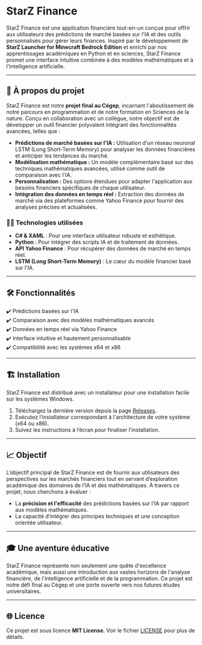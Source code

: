 # StarZ Finance

StarZ Finance est une application financière tout-en-un conçue pour offrir aux utilisateurs des prédictions de marché basées sur l'IA et des outils personnalisés pour gérer leurs finances. Inspiré par le développement de **StarZ Launcher for Minecraft Bedrock Edition** et enrichi par nos apprentissages académiques en Python et en sciences, StarZ Finance promet une interface intuitive combinée à des modèles mathématiques et à l'intelligence artificielle.

---

## 🚀 À propos du projet  

StarZ Finance est notre **projet final au Cégep**, incarnant l'aboutissement de notre parcours en programmation et de notre formation en Sciences de la nature. Conçu en collaboration avec un collègue, notre objectif est de développer un outil financier polyvalent intégrant des fonctionnalités avancées, telles que :  

- **Prédictions de marché basées sur l'IA :** Utilisation d'un réseau neuronal LSTM (Long Short-Term Memory) pour analyser les données financières et anticiper les tendances du marché.  
- **Modélisation mathématique :** Un modèle complémentaire basé sur des techniques mathématiques avancées, utilisé comme outil de comparaison avec l'IA.  
- **Personnalisation :** Des options étendues pour adapter l'application aux besoins financiers spécifiques de chaque utilisateur.  
- **Intégration des données en temps réel :** Extraction des données de marché via des plateformes comme Yahoo Finance pour fournir des analyses précises et actualisées.  

### 👨‍💻 Technologies utilisées  

- **C# & XAML** : Pour une interface utilisateur robuste et esthétique.  
- **Python** : Pour intégrer des scripts IA et de traitement de données.  
- **API Yahoo Finance** : Pour récupérer des données de marché en temps réel.  
- **LSTM (Long Short-Term Memory)** : Le cœur du modèle financier basé sur l'IA.  

---

## 🛠 Fonctionnalités  

✔️ Prédictions basées sur l'IA  
✔️ Comparaison avec des modèles mathématiques avancés  
✔️ Données en temps réel via Yahoo Finance  
✔️ Interface intuitive et hautement personnalisable  
✔️ Compatibilité avec les systèmes x64 et x86  

---

## 🏗 Installation  

StarZ Finance est distribué avec un installateur pour une installation facile sur les systèmes Windows.  

1. Téléchargez la dernière version depuis la page [Releases](https://github.com/ignYoqzii/StarZ-Finance/releases).  
2. Exécutez l’installateur correspondant à l'architecture de votre système (x64 ou x86).  
3. Suivez les instructions à l’écran pour finaliser l’installation.  

---

## 📈 Objectif  

L’objectif principal de StarZ Finance est de fournir aux utilisateurs des perspectives sur les marchés financiers tout en servant d’exploration académique des domaines de l’IA et des mathématiques. À travers ce projet, nous cherchons à évaluer :  

- La **précision et l'efficacité** des prédictions basées sur l'IA par rapport aux modèles mathématiques.  
- La capacité d’intégrer des principes techniques et une conception orientée utilisateur.  

---

## 🎓 Une aventure éducative  

StarZ Finance représente non seulement une quête d'excellence académique, mais aussi une introduction aux vastes horizons de l'analyse financière, de l'intelligence artificielle et de la programmation. Ce projet est notre défi final au Cégep et une porte ouverte vers nos futures études universitaires.  

---

## 🌐 Licence  

Ce projet est sous licence **MIT License**. Voir le fichier [LICENSE](LICENSE) pour plus de détails.
